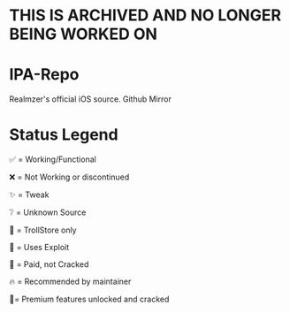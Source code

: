 # THIS IS ARCHIVED AND NO LONGER BEING WORKED ON

# IPA-Repo
Realmzer's official iOS source. Github Mirror

# Status Legend

✅ = Working/Functional

❌ = Not Working or discontinued

✨ = Tweak

❔ = Unknown Source

🔵 = TrollStore only

🐞 = Uses Exploit

💸 = Paid, not Cracked

🔥 = Recommended by maintainer

🌟= Premium features unlocked and cracked
